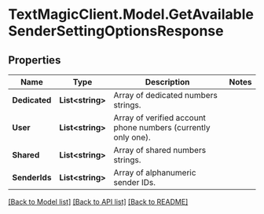 # TextMagicClient.Model.GetAvailableSenderSettingOptionsResponse
## Properties

Name | Type | Description | Notes
------------ | ------------- | ------------- | -------------
**Dedicated** | **List&lt;string&gt;** | Array of dedicated numbers strings. | 
**User** | **List&lt;string&gt;** | Array of verified account phone numbers (currently only one). | 
**Shared** | **List&lt;string&gt;** | Array of shared numbers strings. | 
**SenderIds** | **List&lt;string&gt;** | Array of alphanumeric sender IDs. | 

[[Back to Model list]](../README.md#documentation-for-models) [[Back to API list]](../README.md#documentation-for-api-endpoints) [[Back to README]](../README.md)

